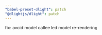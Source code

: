 ```yaml
---
"babel-preset-dlight": patch
"@dlightjs/dlight": patch
---
```


fix: avoid model callee led model re-rendering

